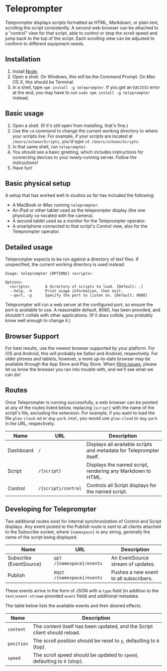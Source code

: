 # Teleprompter

Teleprompter displays scripts formatted as HTML, Markdown, or plain text,
scrolling the script consistently. A second web browser can be attached to a
"control" view for that script, able to control or stop the scroll speed and
jump back to the top of the script. Each scrolling view can be adjusted to
conform to different equipment needs.

## Installation

1. Install [Node][node].
2. Open a shell. On Windows, this will be the Command Prompt. On Mac OS X, this
should be Terminal.
3. In a shell, type `npm install -g teleprompter`. If you get an `EACCESS`
error at the end, you may have to run `sudo npm install -g teleprompter`
instead.

[node]: https://nodejs.org/

## Basic usage

1. Open a shell. (If it's still open from installing, that's fine.)
2. Use the `cd` command to change the current working directory to where your
scripts live. For example, if your scripts are located at
`/Users/schoon/Scripts`, you'd type `cd /Users/schoon/Scripts`.
3. In that same shell, run `teleprompter`.
4. You should see a basic greeting, which includes instructions for connecting
devices to your newly-running server. _Follow the instructions!_
5. Have fun!

## Basic physical setup

A setup that has worked well in studios so far has included the following:

- A MacBook or iMac running `teleprompter`.
- An iPad or other tablet used as the teleprompter display (the one physically
  co-located with the camera).
- A second tablet used as a monitor for the Teleprompter operator.
- A smartphone connected to that script's Control view, also for the
  Teleprompter operator.

## Detailed usage

Teleprompter expects to be run against a directory of text files. If
unspecified, the current working directory is used instead.

```
Usage: teleprompter [OPTIONS] <scripts>

Options:
  <scripts>       A directory of scripts to load. [Default: .]
  --help, -h      Print usage information, then exit.
  --port, -p      Specify the port to listen on. [Default: 8080]
```

Teleprompter will run a web server at the configured port, so ensure the port
is available to use. A reasonable default, 8080, has been provided, and
shouldn't collide with other applications. (If it _does_ collide, you probably
know well enough to change it.)

## Browser Support

For best results, use the newest browser supported by your platform. For iOS
and Android, this will probably be Safari and Android, respectively. For older
phones and tablets, however, a more up-to-date browser may be available through
the App Store and Play Store. When [filing issues][new-issue], please let us
know the browser you ran into trouble with, and we'll see what we can do!

[new-issue]: https://github.com/Schoonology/teleprompter/issues/new

## Routes

Once Teleprompter is running successfully, a web browser can be pointed at any
of the routes listed below, replacing `{script}` with the name of the script's
file, excluding the extension. For example, if you want to load the file
`glow-cloud.md` or `dog-park.html`, you would use `glow-cloud` or `dog-park` in
the URL, respectively.

Name | URL | Description
-----|-----|------------
Dashboard | `/` | Displays all available scripts and metadata for Teleprompter itself.
Script | `/{script}` | Displays the named script, rendering any Markdown to HTML.
Control | `/{script}/control` | Controls all Script displays for the named script.

## Developing for Teleprompter

Two additional routes exist for internal synchronization of Control and Script
displays. Any event posted to the Publish route is sent to all clients attached
to the Subscribe socket, where `{namespace}` is any string, generally the name
of the script being displayed.

Name | URL | Description
-----|-----|------------
Subscribe (EventSource) | `GET /{namespace}/events` | An EventSource stream of updates.
Publish | `POST /{namespace}/events` | Pushes a new event to all subscribers.

These events arrive in the form of JSON with a `type` field (in addition to the
`text/event-stream`-provided `event` field) and additional metadata.

The table below lists the available events and their desired effects.

Name | Description
-----|------------
`content` | The content itself has been updated, and the Script client should reload.
`position` | The scroll position should be reset to `y`, defaulting to `0` (top).
`speed` | The scroll speed should be updated to `speed`, defaulting to `0` (stop).
